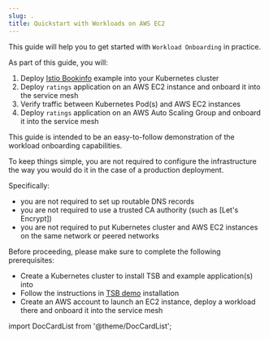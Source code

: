 ```yaml
---
slug: .
title: Quickstart with Workloads on AWS EC2
---
```


This guide will help you to get started with `Workload Onboarding` in practice.

As part of this guide, you will:
1. Deploy [Istio Bookinfo](https://istio.io/latest/docs/examples/bookinfo/) example into your Kubernetes cluster
1. Deploy `ratings` application on an AWS EC2 instance and onboard
   it into the service mesh
1. Verify traffic between Kubernetes Pod(s) and AWS EC2 instances
1. Deploy `ratings` application on an AWS Auto Scaling Group and
   onboard it into the service mesh

This guide is intended to be an easy-to-follow demonstration of the workload
onboarding capabilities.

To keep things simple, you are not required to configure the infrastructure the way
you would do it in the case of a production deployment.

Specifically:
* you are not required to set up routable DNS records
* you are not required to use a trusted CA authority (such as [Let's Encrypt])
* you are not required to put Kubernetes cluster and AWS EC2 instances on the same
  network or peered networks

Before proceeding, please make sure to complete the following prerequisites:
* Create a Kubernetes cluster to install TSB and example application(s) into
* Follow the instructions in [TSB demo](../../../../setup/self_managed/demo-installation) installation
* Create an AWS account to launch an EC2 instance, deploy a workload there and
  onboard it into the service mesh

import DocCardList from '@theme/DocCardList';

<DocCardList />
